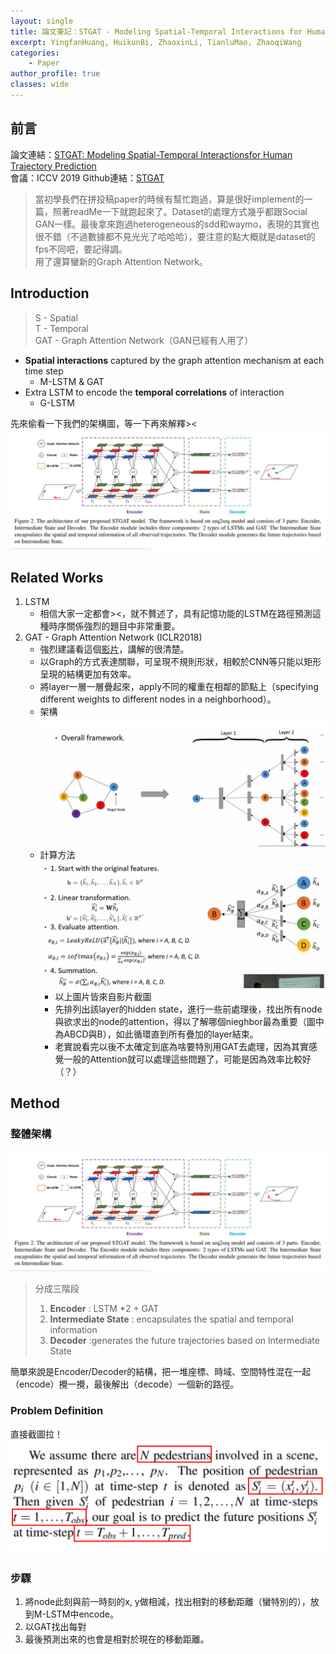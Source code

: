 ```yaml
---
layout: single
title: 論文筆記：STGAT - Modeling Spatial-Temporal Interactions for Human Trajectory Prediction
excerpt: YingfanHuang, HuikunBi, ZhaoxinLi, TianluMao, ZhaoqiWang
categories:
    - Paper
author_profile: true
classes: wide
---
```


## 前言
論文連結：[STGAT: Modeling Spatial-Temporal Interactionsfor Human Trajectory Prediction](https://openaccess.thecvf.com/content_ICCV_2019/papers/Huang_STGAT_Modeling_Spatial-Temporal_Interactions_for_Human_Trajectory_Prediction_ICCV_2019_paper.pdf)  
會議：ICCV 2019
Github連結：[STGAT](https://github.com/huang-xx/STGAT)
>當初學長們在拼投稿paper的時候有幫忙跑過，算是很好implement的一篇，照著readMe一下就跑起來了。Dataset的處理方式幾乎都跟Social GAN一樣。最後拿來跑過heterogeneous的sdd和waymo，表現的其實也很不錯（不過數據都不見光光了哈哈哈），要注意的點大概就是dataset的fps不同吧，要記得調。  
>用了還算蠻新的Graph Attention Network。  

## Introduction
>S - Spatial  
>T - Temporal  
>GAT - Graph Attention Network（GAN已經有人用了）

* **Spatial interactions** captured by the graph attention mechanism at each time step 
  * M-LSTM & GAT
* Extra LSTM to encode the **temporal correlations** of interaction 
  * G-LSTM

先來偷看一下我們的架構圖，等一下再來解釋><
![system_overview](https://raw.githubusercontent.com/fumchin/myblog/master/assets/images/post_images/papers/STGAT/system_overview.png)

## Related Works
1. LSTM
   * 相信大家一定都會><，就不贅述了，具有記憶功能的LSTM在路徑預測這種時序關係強烈的題目中非常重要。
2. GAT - Graph Attention Network (ICLR2018)
   * 強烈建議看這個[影片](https://youtu.be/6hbWpbi0Z24)，講解的很清楚。
   * 以Graph的方式表達關聯，可呈現不規則形狀，相較於CNN等只能以矩形呈現的結構更加有效率。
   * 將layer一層一層疊起來，apply不同的權重在相鄰的節點上（specifying different weights to different nodes in a neighborhood）。
   * 架構
    ![GAT_frame](https://raw.githubusercontent.com/fumchin/myblog/master/assets/images/post_images/papers/STGAT/GAT_framework.png)
    * 計算方法
    ![GAT_calculate](https://raw.githubusercontent.com/fumchin/myblog/master/assets/images/post_images/papers/STGAT/GAT_calculate.png)
      * 以上圖片皆來自影片截圖
      * 先排列出該layer的hidden state，進行一些前處理後，找出所有node與欲求出的node的attention，得以了解哪個nieghbor最為重要（圖中為ABCD與B），如此循環直到所有疊加的layer結束。
      * 老實說看完以後不太確定到底為啥要特別用GAT去處理，因為其實感覺一般的Attention就可以處理這些問題了，可能是因為效率比較好（？）

## Method
### 整體架構
![system_overview](https://raw.githubusercontent.com/fumchin/myblog/master/assets/images/post_images/papers/STGAT/system_overview.png)
> 分成三階段
> 1. **Encoder** : LSTM *2 + GAT
> 2. **Intermediate State** : encapsulates the spatial and temporal information
> 3. **Decoder** :generates the future trajectories based on Intermediate State

簡單來說是Encoder/Decoder的結構，把一堆座標、時域、空間特性混在一起（encode）攪一攪，最後解出（decode）一個新的路徑。

### Problem Definition
直接截圖拉！  
![problem_definition](https://raw.githubusercontent.com/fumchin/myblog/master/assets/images/post_images/papers/STGAT/problem_definition.png)

### 步驟
1. 將node此刻與前一時刻的x, y做相減，找出相對的移動距離（蠻特別的），放到M-LSTM中encode。
2. 以GAT找出每對
3. 最後預測出來的也會是相對於現在的移動距離。
